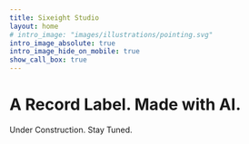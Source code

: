 ```yaml
---
title: Sixeight Studio
layout: home
# intro_image: "images/illustrations/pointing.svg"
intro_image_absolute: true
intro_image_hide_on_mobile: true
show_call_box: true
---
```


# A Record Label. Made with AI.

Under Construction. Stay Tuned. 
